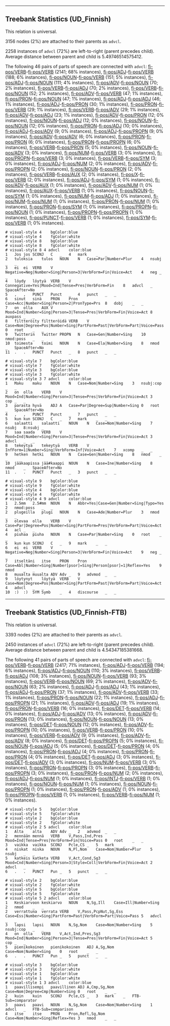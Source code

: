 

--------------------------------------------------------------------------------

## Treebank Statistics (UD_Finnish)

This relation is universal.

3156 nodes (2%) are attached to their parents as `advcl`.

2258 instances of `advcl` (72%) are left-to-right (parent precedes child).
Average distance between parent and child is 5.49746514575412.

The following 46 pairs of parts of speech are connected with `advcl`: [fi-pos/VERB]()-[fi-pos/VERB]() (2141; 68% instances), [fi-pos/ADJ]()-[fi-pos/VERB]() (188; 6% instances), [fi-pos/NOUN]()-[fi-pos/VERB]() (151; 5% instances), [fi-pos/ADJ]()-[fi-pos/NOUN]() (111; 4% instances), [fi-pos/ADV]()-[fi-pos/NOUN]() (70; 2% instances), [fi-pos/VERB]()-[fi-pos/ADJ]() (70; 2% instances), [fi-pos/VERB]()-[fi-pos/NOUN]() (52; 2% instances), [fi-pos/ADV]()-[fi-pos/VERB]() (47; 1% instances), [fi-pos/PRON]()-[fi-pos/NOUN]() (47; 1% instances), [fi-pos/ADJ]()-[fi-pos/ADJ]() (46; 1% instances), [fi-pos/ADJ]()-[fi-pos/PRON]() (30; 1% instances), [fi-pos/PRON]()-[fi-pos/VERB]() (29; 1% instances), [fi-pos/VERB]()-[fi-pos/ADV]() (29; 1% instances), [fi-pos/ADV]()-[fi-pos/ADJ]() (23; 1% instances), [fi-pos/ADV]()-[fi-pos/PRON]() (12; 0% instances), [fi-pos/NOUN]()-[fi-pos/ADJ]() (12; 0% instances), [fi-pos/NOUN]()-[fi-pos/NOUN]() (12; 0% instances), [fi-pos/PRON]()-[fi-pos/ADJ]() (10; 0% instances), [fi-pos/ADJ]()-[fi-pos/ADV]() (9; 0% instances), [fi-pos/ADJ]()-[fi-pos/PROPN]() (9; 0% instances), [fi-pos/ADV]()-[fi-pos/ADV]() (6; 0% instances), [fi-pos/PRON]()-[fi-pos/PRON]() (6; 0% instances), [fi-pos/PRON]()-[fi-pos/PROPN]() (6; 0% instances), [fi-pos/VERB]()-[fi-pos/PRON]() (5; 0% instances), [fi-pos/NOUN]()-[fi-pos/ADV]() (3; 0% instances), [fi-pos/NUM]()-[fi-pos/VERB]() (3; 0% instances), [fi-pos/PROPN]()-[fi-pos/VERB]() (3; 0% instances), [fi-pos/VERB]()-[fi-pos/SYM]() (3; 0% instances), [fi-pos/ADJ]()-[fi-pos/NUM]() (2; 0% instances), [fi-pos/ADV]()-[fi-pos/PROPN]() (2; 0% instances), [fi-pos/NOUN]()-[fi-pos/PRON]() (2; 0% instances), [fi-pos/VERB]()-[fi-pos/AUX]() (2; 0% instances), [fi-pos/X]()-[fi-pos/VERB]() (2; 0% instances), [fi-pos/ADJ]()-[fi-pos/SYM]() (1; 0% instances), [fi-pos/ADV]()-[fi-pos/AUX]() (1; 0% instances), [fi-pos/ADV]()-[fi-pos/NUM]() (1; 0% instances), [fi-pos/AUX]()-[fi-pos/VERB]() (1; 0% instances), [fi-pos/NOUN]()-[fi-pos/SYM]() (1; 0% instances), [fi-pos/NUM]()-[fi-pos/ADJ]() (1; 0% instances), [fi-pos/NUM]()-[fi-pos/NUM]() (1; 0% instances), [fi-pos/PRON]()-[fi-pos/NUM]() (1; 0% instances), [fi-pos/PRON]()-[fi-pos/SYM]() (1; 0% instances), [fi-pos/PROPN]()-[fi-pos/NOUN]() (1; 0% instances), [fi-pos/PROPN]()-[fi-pos/PROPN]() (1; 0% instances), [fi-pos/PUNCT]()-[fi-pos/VERB]() (1; 0% instances), [fi-pos/SYM]()-[fi-pos/VERB]() (1; 0% instances).


~~~ conllu
# visual-style 4	bgColor:blue
# visual-style 4	fgColor:white
# visual-style 8	bgColor:blue
# visual-style 8	fgColor:white
# visual-style 8 4 advcl	color:blue
1	Jos	jos	SCONJ	C	_	4	mark	_	_
2	tuloksia	tulos	NOUN	N	Case=Par|Number=Plur	4	nsubj	_	_
3	ei	ei	VERB	V	Negative=Neg|Number=Sing|Person=3|VerbForm=Fin|Voice=Act	4	neg	_	_
4	löydy	löytyä	VERB	V	Connegative=Yes|Mood=Ind|Tense=Pres|VerbForm=Fin	8	advcl	_	SpaceAfter=No
5	,	,	PUNCT	Punct	_	4	punct	_	_
6	sinut	sinä	PRON	Pron	Case=Acc|Number=Sing|Person=2|PronType=Prs	8	dobj	_	_
7	on	olla	AUX	V	Mood=Ind|Number=Sing|Person=3|Tense=Pres|VerbForm=Fin|Voice=Act	8	auxpass	_	_
8	filtteröity	filtteröidä	VERB	V	Case=Nom|Degree=Pos|Number=Sing|PartForm=Past|VerbForm=Part|Voice=Pass	0	root	_	_
9	Twitterin	Twitter	PROPN	N	Case=Gen|Number=Sing	10	nmod:poss	_	_
10	toimesta	toimi	NOUN	N	Case=Ela|Number=Sing	8	nmod	_	SpaceAfter=No
11	.	.	PUNCT	Punct	_	8	punct	_	_

~~~


~~~ conllu
# visual-style 7	bgColor:blue
# visual-style 7	fgColor:white
# visual-style 3	bgColor:blue
# visual-style 3	fgColor:white
# visual-style 3 7 advcl	color:blue
1	Maku	maku	NOUN	N	Case=Nom|Number=Sing	3	nsubj:cop	_	_
2	on	olla	VERB	V	Mood=Ind|Number=Sing|Person=3|Tense=Pres|VerbForm=Fin|Voice=Act	3	cop	_	_
3	parasta	hyvä	ADJ	A	Case=Par|Degree=Sup|Number=Sing	0	root	_	SpaceAfter=No
4	,	,	PUNCT	Punct	_	7	punct	_	_
5	kun	kun	SCONJ	C	_	7	mark	_	_
6	salaatti	salaatti	NOUN	N	Case=Nom|Number=Sing	7	nsubj	8:nsubj	_
7	saa	saada	VERB	V	Mood=Ind|Number=Sing|Person=3|Tense=Pres|VerbForm=Fin|Voice=Act	3	advcl	_	_
8	tekeytyä	tekeytyä	VERB	V	InfForm=1|Number=Sing|VerbForm=Inf|Voice=Act	7	xcomp	_	_
9	hetken	hetki	NOUN	N	Case=Gen|Number=Sing	8	nmod	_	_
10	jääkaapissa	jää#kaappi	NOUN	N	Case=Ine|Number=Sing	8	nmod	_	SpaceAfter=No
11	.	.	PUNCT	Punct	_	3	punct	_	_

~~~


~~~ conllu
# visual-style 9	bgColor:blue
# visual-style 9	fgColor:white
# visual-style 4	bgColor:blue
# visual-style 4	fgColor:white
# visual-style 4 9 advcl	color:blue
1	2.5mm	2.5#mm	NOUN	N	Abbr=Yes|Case=Gen|Number=Sing|Typo=Yes	2	nmod:poss	_	_
2	plugeilla	plugi	NOUN	N	Case=Ade|Number=Plur	3	nmod	_	_
3	olevaa	olla	VERB	V	Case=Par|Degree=Pos|Number=Sing|PartForm=Pres|VerbForm=Part|Voice=Act	4	acl	_	_
4	piuhaa	piuha	NOUN	N	Case=Par|Number=Sing	0	root	_	_
5	kun	kun	SCONJ	C	_	9	mark	_	_
6	ei	ei	VERB	V	Negative=Neg|Number=Sing|Person=3|VerbForm=Fin|Voice=Act	9	neg	_	_
7	itseltäni	itse	PRON	Pron	Case=Abl|Number=Sing|Number[psor]=Sing|Person[psor]=1|Reflex=Yes	9	nmod	_	_
8	muualta	muualta	ADV	Adv	_	9	advmod	_	_
9	löytynyt	löytyä	VERB	V	Case=Nom|Degree=Pos|Number=Sing|PartForm=Past|VerbForm=Part|Voice=Act	4	advcl	_	_
10	:)	:)	SYM	Symb	_	4	discourse	_	_

~~~




--------------------------------------------------------------------------------

## Treebank Statistics (UD_Finnish-FTB)

This relation is universal.

3393 nodes (2%) are attached to their parents as `advcl`.

2450 instances of `advcl` (72%) are left-to-right (parent precedes child).
Average distance between parent and child is 4.54347185381668.

The following 41 pairs of parts of speech are connected with `advcl`: [fi-pos/VERB]()-[fi-pos/VERB]() (2417; 71% instances), [fi-pos/ADJ]()-[fi-pos/VERB]() (194; 6% instances), [fi-pos/ADJ]()-[fi-pos/NOUN]() (110; 3% instances), [fi-pos/VERB]()-[fi-pos/ADJ]() (108; 3% instances), [fi-pos/NOUN]()-[fi-pos/VERB]() (93; 3% instances), [fi-pos/VERB]()-[fi-pos/NOUN]() (69; 2% instances), [fi-pos/ADV]()-[fi-pos/NOUN]() (63; 2% instances), [fi-pos/ADJ]()-[fi-pos/ADJ]() (43; 1% instances), [fi-pos/ADJ]()-[fi-pos/PRON]() (37; 1% instances), [fi-pos/ADV]()-[fi-pos/VERB]() (33; 1% instances), [fi-pos/PRON]()-[fi-pos/NOUN]() (22; 1% instances), [fi-pos/ADJ]()-[fi-pos/PROPN]() (21; 1% instances), [fi-pos/ADV]()-[fi-pos/ADJ]() (19; 1% instances), [fi-pos/PRON]()-[fi-pos/VERB]() (16; 0% instances), [fi-pos/DET]()-[fi-pos/VERB]() (14; 0% instances), [fi-pos/ADJ]()-[fi-pos/ADV]() (13; 0% instances), [fi-pos/ADV]()-[fi-pos/PRON]() (13; 0% instances), [fi-pos/NOUN]()-[fi-pos/NOUN]() (13; 0% instances), [fi-pos/DET]()-[fi-pos/NOUN]() (12; 0% instances), [fi-pos/ADV]()-[fi-pos/PROPN]() (10; 0% instances), [fi-pos/VERB]()-[fi-pos/PRON]() (10; 0% instances), [fi-pos/VERB]()-[fi-pos/ADV]() (9; 0% instances), [fi-pos/ADV]()-[fi-pos/ADV]() (8; 0% instances), [fi-pos/DET]()-[fi-pos/PROPN]() (5; 0% instances), [fi-pos/NOUN]()-[fi-pos/ADJ]() (5; 0% instances), [fi-pos/DET]()-[fi-pos/PRON]() (4; 0% instances), [fi-pos/PRON]()-[fi-pos/ADJ]() (4; 0% instances), [fi-pos/PRON]()-[fi-pos/PRON]() (4; 0% instances), [fi-pos/DET]()-[fi-pos/ADJ]() (3; 0% instances), [fi-pos/DET]()-[fi-pos/ADV]() (3; 0% instances), [fi-pos/NUM]()-[fi-pos/VERB]() (3; 0% instances), [fi-pos/PRON]()-[fi-pos/PROPN]() (3; 0% instances), [fi-pos/VERB]()-[fi-pos/PROPN]() (3; 0% instances), [fi-pos/PRON]()-[fi-pos/NUM]() (2; 0% instances), [fi-pos/ADJ]()-[fi-pos/NUM]() (1; 0% instances), [fi-pos/INTJ]()-[fi-pos/VERB]() (1; 0% instances), [fi-pos/NOUN]()-[fi-pos/NUM]() (1; 0% instances), [fi-pos/NOUN]()-[fi-pos/PROPN]() (1; 0% instances), [fi-pos/PRON]()-[fi-pos/ADV]() (1; 0% instances), [fi-pos/PROPN]()-[fi-pos/VERB]() (1; 0% instances), [fi-pos/VERB]()-[fi-pos/NUM]() (1; 0% instances).


~~~ conllu
# visual-style 5	bgColor:blue
# visual-style 5	fgColor:white
# visual-style 2	bgColor:blue
# visual-style 2	fgColor:white
# visual-style 2 5 advcl	color:blue
1	Alta	alta	ADV	Adv	_	2	advmod	_	_
2	mennään	mennä	VERB	V,Pass,Ind,Pres	Mood=Ind|Tense=Pres|VerbForm=Fin|Voice=Pass	0	root	_	_
3	vaikka	vaikka	SCONJ	Pcle,CS	_	5	mark	_	_
4	niskat	niska	NOUN	N,Pl,Nom	Case=Nom|Number=Plur	5	nsubj	_	_
5	katkeis	katketa	VERB	V,Act,Cond,Sg3	Mood=Cnd|Number=Sing|Person=3|Style=Coll|VerbForm=Fin|Voice=Act	2	advcl	_	_
6	.	.	PUNCT	Pun	_	5	punct	_	_

~~~


~~~ conllu
# visual-style 2	bgColor:blue
# visual-style 2	fgColor:white
# visual-style 5	bgColor:blue
# visual-style 5	fgColor:white
# visual-style 5 2 advcl	color:blue
1	Keskiarvoon	keskiarvo	NOUN	N,Sg,Ill	Case=Ill|Number=Sing	2	nmod	_	_
2	verrattuna	verrata	VERB	V,Pass,PcpNut,Sg,Ess	Case=Ess|Number=Sing|PartForm=Past|VerbForm=Part|Voice=Pass	5	advcl	_	_
3	lapsi	lapsi	NOUN	N,Sg,Nom	Case=Nom|Number=Sing	5	nsubj:cop	_	_
4	on	olla	VERB	V,Act,Ind,Pres,Sg3	Mood=Ind|Number=Sing|Person=3|Tense=Pres|VerbForm=Fin|Voice=Act	5	cop	_	_
5	pienikokoinen	pienikokoinen	ADJ	A,Sg,Nom	Case=Nom|Number=Sing	0	root	_	_
6	.	.	PUNCT	Pun	_	5	punct	_	_

~~~


~~~ conllu
# visual-style 3	bgColor:blue
# visual-style 3	fgColor:white
# visual-style 1	bgColor:blue
# visual-style 1	fgColor:white
# visual-style 1 3 advcl	color:blue
1	paavillisempi	paavillinen	ADJ	A,Cmp,Sg,Nom	Case=Nom|Degree=Cmp|Number=Sing	0	root	_	_
2	kuin	kuin	SCONJ	Pcle,CS	_	3	mark	_	FTB-Sub=comparator
3	paavi	paavi	NOUN	N,Sg,Nom	Case=Nom|Number=Sing	1	advcl	_	FTB-Sub=comparison
4	itse	itse	PRON	Pron,Refl,Sg,Nom	Case=Nom|Number=Sing|Reflex=Yes	3	nmod	_	_

~~~


